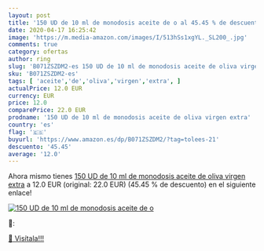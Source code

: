 ```yaml
---
layout: post
title: '150 UD de 10 ml de monodosis aceite de o al 45.45 % de descuento'
date: 2020-04-17 16:25:42
image: 'https://m.media-amazon.com/images/I/513hSs1xgYL._SL200_.jpg'
comments: true
category: ofertas
author: ring
slug: 'B071ZSZDM2-es 150 UD de 10 ml de monodosis aceite de oliva virgen extra'
sku: 'B071ZSZDM2-es'
tags: [ 'aceite','de','oliva','virgen','extra', ]
actualPrice: 12.0 EUR
currency: EUR
price: 12.0
comparePrice: 22.0 EUR
prodname: '150 UD de 10 ml de monodosis aceite de oliva virgen extra'
country: 'es'
flag: '🇪🇸'
buyurl: 'https://www.amazon.es/dp/B071ZSZDM2/?tag=tolees-21'
descuento: '45.45'
average: '12.0'
---
```


Ahora mismo tienes [150 UD de 10 ml de monodosis aceite de oliva virgen extra](https://www.amazon.es/dp/B071ZSZDM2/?tag=tolees-21) a 12.0 EUR (original: 22.0 EUR) (45.45 %  de descuento) en el siguiente enlace!

[![150 UD de 10 ml de monodosis aceite de o](https://m.media-amazon.com/images/I/513hSs1xgYL._SL200_.jpg)](https://www.amazon.es/dp/B071ZSZDM2/?tag=tolees-21)

🔎:


[🛒 Visítala!!!](https://www.amazon.es/dp/B071ZSZDM2/?tag=tolees-21)
